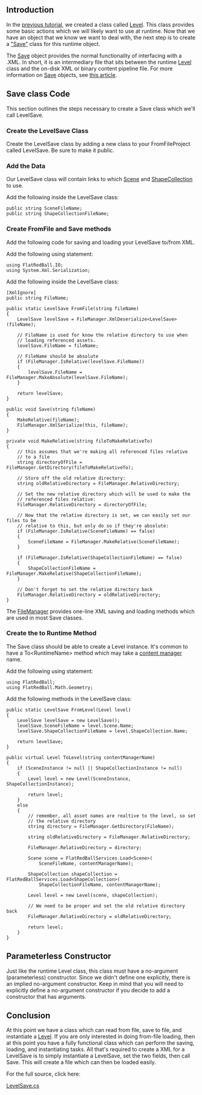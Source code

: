 ## Introduction

In the [previous tutorial](/frb/docs/index.php?title=Editing_FlatRedBallXna:Tutorials:Custom_Files_and_Content_Pipeline:Creating_a_Runtime_Class "Editing FlatRedBallXna:Tutorials:Custom Files and Content Pipeline:Creating a Runtime Class"), we created a class called [Level](/frb/docs/images/d/d4/Level.cs "Level.cs"). This class provides some basic actions which we will likely want to use at runtime. Now that we have an object that we know we want to deal with, the next step is to create a ["Save"](/frb/docs/index.php?title=Tutorials:Save_Classes "Tutorials:Save Classes") class for this runtime object.

The [Save](/frb/docs/index.php?title=Tutorials:Save_Classes "Tutorials:Save Classes") object provides the normal functionality of interfacing with a .XML. In short, it is an intermediary file that sits between the runtime [Level](/frb/docs/images/d/d4/Level.cs "Level.cs") class and the on-disk XML or binary content pipeline file. For more information on [Save](/frb/docs/index.php?title=Tutorials:Save_Classes "Tutorials:Save Classes") objects, see [this article](/frb/docs/index.php?title=Tutorials:Save_Classes "Tutorials:Save Classes").

## Save class Code

This section outlines the steps necessary to create a Save class which we'll call LevelSave.

### Create the LevelSave Class

Create the LevelSave class by adding a new class to your FromFileProject called LevelSave. Be sure to make it public.

### Add the Data

Our LevelSave class will contain links to which [Scene](/frb/docs/index.php?title=FlatRedBall.Scene "FlatRedBall.Scene") and [ShapeCollection](/frb/docs/index.php?title=FlatRedBall.Math.Geometry.ShapeCollection "FlatRedBall.Math.Geometry.ShapeCollection") to use.

Add the following inside the LevelSave class:

    public string SceneFileName;
    public string ShapeCollectionFileName;

### Create FromFile and Save methods

Add the following code for saving and loading your LevelSave to/from XML.

Add the following using statement:

    using FlatRedBall.IO;
    using System.Xml.Serialization;

Add the following inside the LevelSave class:

    [XmlIgnore]
    public string FileName;

    public static LevelSave FromFile(string fileName)
    {
        LevelSave levelSave = FileManager.XmlDeserialize<LevelSave>(fileName);

        // FileName is used for know the relative directory to use when
        // loading referenced assets.
        levelSave.FileName = fileName;

        // FileName should be absolute
        if (FileManager.IsRelative(levelSave.FileName))
        {
            levelSave.FileName = FileManager.MakeAbsolute(levelSave.FileName);
        }

        return levelSave;
    }

    public void Save(string fileName)
    {
        MakeRelative(fileName);
        FileManager.XmlSerialize(this, fileName);
    }

    private void MakeRelative(string fileToMakeRelativeTo)
    {
        // this assumes that we're making all referenced files relative
        // to a file
        string directoryOfFile = FileManager.GetDirectory(fileToMakeRelativeTo);

        // Store off the old relative directory:
        string oldRelativeDirectory = FileManager.RelativeDirectory;

        // Set the new relative directory which will be used to make the
        // referenced files relative:
        FileManager.RelativeDirectory = directoryOfFile;

        // Now that the relative directory is set, we can easily set our files to be
        // relative to this, but only do so if they're absolute:
        if (FileManager.IsRelative(SceneFileName) == false)
        {
            SceneFileName = FileManager.MakeRelative(SceneFileName);
        }

        if (FileManager.IsRelative(ShapeCollectionFileName) == false)
        {
            ShapeCollectionFileName = FileManager.MakeRelative(ShapeCollectionFileName);
        }

        // Don't forget to set the relative directory back
        FileManager.RelativeDirectory = oldRelativeDirectory;
    }

The [FileManager](/frb/docs/index.php?title=FlatRedBall.IO.FileManager "FlatRedBall.IO.FileManager") provides one-line XML saving and loading methods which are used in most Save classes.

### Create the to Runtime Method

The Save class should be able to create a Level instance. It's common to have a To\<RuntimeName\> method which may take a [content manager](/frb/docs/index.php?title=FlatRedBall_Content_Manager "FlatRedBall Content Manager") name.

Add the following using statement:

    using FlatRedBall;
    using FlatRedBall.Math.Geometry;

Add the following methods in the LevelSave class:

    public static LevelSave FromLevel(Level level)
    {
        LevelSave levelSave = new LevelSave();
        levelSave.SceneFileName = level.Scene.Name;
        levelSave.ShapeCollectionFileName = level.ShapeCollection.Name;

        return levelSave;
    }

    public virtual Level ToLevel(string contentManagerName)
    {
        if (SceneInstance != null || ShapeCollectionInstance != null)
        {
            Level level = new Level(SceneInstance, ShapeCollectionInstance);

            return level;
        }
        else
        {
            // remember, all asset names are realtive to the level, so set
            // the relative directory
            string directory = FileManager.GetDirectory(FileName);

            string oldRelativeDirectory = FileManager.RelativeDirectory;

            FileManager.RelativeDirectory = directory;

            Scene scene = FlatRedBallServices.Load<Scene>(
                SceneFileName, contentManagerName);

            ShapeCollection shapeCollection = FlatRedBallServices.Load<ShapeCollection>(
                ShapeCollectionFileName, contentManagerName);

            Level level = new Level(scene, shapeCollection);

            // We need to be proper and set the old relative directory back
            FileManager.RelativeDirectory = oldRelativeDirectory;

            return level;
        }
    }

## Parameterless Constructor

Just like the runtime Level class, this class must have a no-argument (parameterless) constructor. Since we didn't define one explicitly, there is an implied no-argument constructor. Keep in mind that you will need to explicitly define a no-argument constructor if you decide to add a constructor that has arguments.

## Conclusion

At this point we have a class which can read from file, save to file, and instantiate a [Level](/frb/docs/images/d/d4/Level.cs "Level.cs"). If you are only interested in doing from-file loading, then at this point you have a fully functional class which can perform the saving, loading, and instantiating tasks. All that's required to create a XML for a LevelSave is to simply instantiate a LevelSave, set the two fields, then call Save. This will create a file which can then be loaded easily.

For the full source, click here:

[LevelSave.cs](/frb/docs/images/b/b8/LevelSave.cs "LevelSave.cs")
